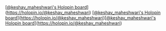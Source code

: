 [[@keshav_maheshwari's Holopin board](https://holopin.me/keshav_maheshwari)](https://holopin.io/@keshav_maheshwari) [[@keshav_maheshwari's Holopin board](https://holopin.me/keshav_maheshwari)](https://holopin.io/@keshav_maheshwari)[[@keshav_maheshwari's Holopin board](https://holopin.io/api/user/board?user=keshav_maheshwari)](https://holopin.io/@keshav_maheshwari)
